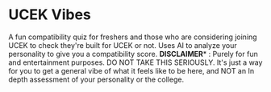 # UCEK Vibes
A fun compatibility quiz for freshers and those who are considering joining UCEK to check they're built for UCEK or not. Uses AI to analyze your personality to give you a compatibility score.
**DISCLAIMER*** : Purely for fun and entertainment purposes. DO NOT TAKE THIS SERIOUSLY. It's just a way for you to get a general vibe of what it feels like to be here, and NOT an In depth assessment of your personality or the college.
